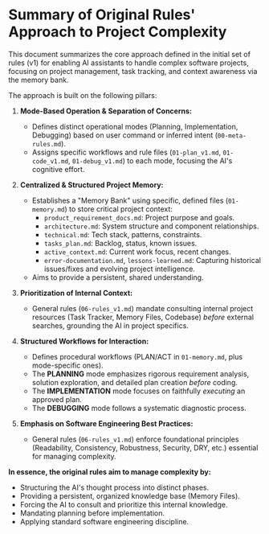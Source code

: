 # Summary of Original Rules' Approach to Project Complexity

This document summarizes the core approach defined in the initial set of rules (v1) for enabling AI assistants to handle complex software projects, focusing on project management, task tracking, and context awareness via the memory bank.

The approach is built on the following pillars:

1.  **Mode-Based Operation & Separation of Concerns:**
    *   Defines distinct operational modes (Planning, Implementation, Debugging) based on user command or inferred intent (`00-meta-rules.md`).
    *   Assigns specific workflows and rule files (`01-plan_v1.md`, `01-code_v1.md`, `01-debug_v1.md`) to each mode, focusing the AI's cognitive effort.

2.  **Centralized & Structured Project Memory:**
    *   Establishes a "Memory Bank" using specific, defined files (`01-memory.md`) to store critical project context:
        *   `product_requirement_docs.md`: Project purpose and goals.
        *   `architecture.md`: System structure and component relationships.
        *   `technical.md`: Tech stack, patterns, constraints.
        *   `tasks_plan.md`: Backlog, status, known issues.
        *   `active_context.md`: Current work focus, recent changes.
        *   `error-documentation.md`, `lessons-learned.md`: Capturing historical issues/fixes and evolving project intelligence.
    *   Aims to provide a persistent, shared understanding.

3.  **Prioritization of Internal Context:**
    *   General rules (`06-rules_v1.md`) mandate consulting internal project resources (Task Tracker, Memory Files, Codebase) *before* external searches, grounding the AI in project specifics.

4.  **Structured Workflows for Interaction:**
    *   Defines procedural workflows (PLAN/ACT in `01-memory.md`, plus mode-specific ones).
    *   The **PLANNING** mode emphasizes rigorous requirement analysis, solution exploration, and detailed plan creation *before* coding.
    *   The **IMPLEMENTATION** mode focuses on faithfully *executing* an approved plan.
    *   The **DEBUGGING** mode follows a systematic diagnostic process.

5.  **Emphasis on Software Engineering Best Practices:**
    *   General rules (`06-rules_v1.md`) enforce foundational principles (Readability, Consistency, Robustness, Security, DRY, etc.) essential for managing complexity.

**In essence, the original rules aim to manage complexity by:**

*   Structuring the AI's thought process into distinct phases.
*   Providing a persistent, organized knowledge base (Memory Files).
*   Forcing the AI to consult and prioritize this internal knowledge.
*   Mandating planning before implementation.
*   Applying standard software engineering discipline.
